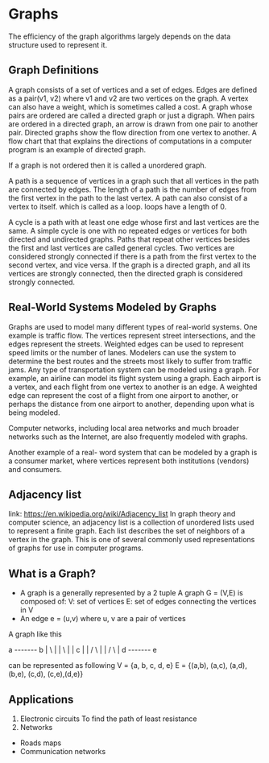 # Graphs

The efficiency of the graph algorithms largely depends on the data structure used to represent it.

## Graph Definitions

A graph consists of a set of vertices and a set of edges. Edges are defined as a pair(v1, v2) where v1 and v2 are two vertices on the graph. A vertex can also have a weight, which is sometimes called a cost. A graph whose pairs are ordered are called a directed graph or just a digraph. When pairs are ordered in a directed graph, an arrow is drawn from one pair to another pair. Directed graphs show the flow direction from one vertex to another. A flow chart that that explains the directions of computations in a computer program is an example of directed graph.

If a graph is not ordered then it is called a unordered graph.

A path is a sequence of vertices in a graph such that all vertices in the path are connected by edges. The length of a path is the number of edges from the first vertex in the path to the last vertex. A path can also consist of a vertex to itself. which is called as a loop. loops have a length of 0.

A cycle is a path with at least one edge whose first and last vertices are the same. A simple cycle is one with no repeated edges or vertices for both directed and undirected graphs. Paths that repeat other vertices besides the first and last vertices are called general cycles. Two vertices are considered strongly connected if there is a path from the first vertex to the second vertex, and vice versa. If the graph is a directed graph, and all its vertices are strongly connected, then the directed graph is considered strongly connected.

## Real-World Systems Modeled by Graphs

Graphs are used to model many different types of real-world systems. One example is traffic flow. The vertices represent street intersections, and the edges represent the streets. Weighted edges can be used to represent
speed limits or the number of lanes. Modelers can use the system to determine the best routes and the streets most likely to suffer from traffic jams. Any type of transportation system can be modeled using a graph. For example, an airline can model its flight system using a graph. Each airport is a vertex, and each flight from one vertex to another is an edge. A weighted edge can represent the cost of a flight from one airport to another, or perhaps the distance from one airport to another, depending upon what is being modeled.

Computer networks, including local area networks and much broader networks such as the Internet, are also frequently modeled with graphs.

Another example of a real- word system that can be modeled by a graph is a consumer market, where vertices represent both institutions (vendors) and consumers.

## Adjacency list
link: https://en.wikipedia.org/wiki/Adjacency_list
In graph theory and computer science, an adjacency list is a collection of unordered lists used to represent a finite graph. Each list describes the set of neighbors of a vertex in the graph. This is one of several commonly used representations of graphs for use in computer programs.

## What is a Graph?
* A graph is a generally represented by a 2 tuple
    A graph G = (V,E) is composed of:
    V: set of vertices
    E: set of edges connecting the vertices in V
* An edge e = (u,v) where u, v are a pair of vertices

A graph like this

a ------- b
|  \      |
|   \     |
|    c    |
|   /  \  |
|  /    \ |
d ------- e

can be represented as following
V = {a, b, c, d, e}
E = {(a,b), (a,c), (a,d), (b,e), (c,d), (c,e),(d,e)}

## Applications
1. Electronic circuits
  To find the path of least resistance
2. Networks
  * Roads maps
  * Communication networks
